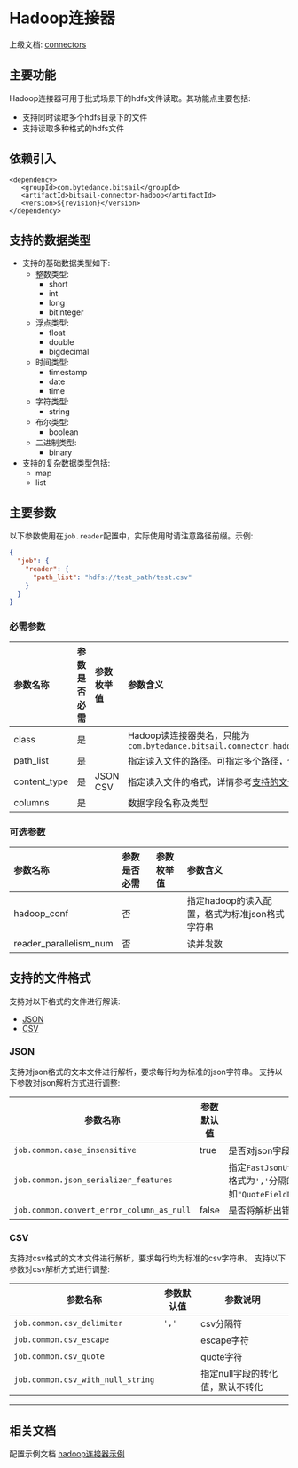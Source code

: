 # Hadoop连接器

上级文档: [connectors](../introduction_zh.md)


## 主要功能

Hadoop连接器可用于批式场景下的hdfs文件读取。其功能点主要包括:

 - 支持同时读取多个hdfs目录下的文件
 - 支持读取多种格式的hdfs文件

## 依赖引入

```text
<dependency>
   <groupId>com.bytedance.bitsail</groupId>
   <artifactId>bitsail-connector-hadoop</artifactId>
   <version>${revision}</version>
</dependency>
```

## 支持的数据类型
 - 支持的基础数据类型如下:
    - 整数类型:
        - short
        - int
        - long
        - bitinteger
    - 浮点类型:
        - float
        - double
        - bigdecimal
    - 时间类型:
        - timestamp
        - date
        - time
    - 字符类型:
        - string
    - 布尔类型:
        - boolean
    - 二进制类型:
        - binary
 - 支持的复杂数据类型包括:
    - map
    - list
    
## 主要参数

以下参数使用在`job.reader`配置中，实际使用时请注意路径前缀。示例:
```json
{
  "job": {
    "reader": {
      "path_list": "hdfs://test_path/test.csv"
    }
  }
}
```

### 必需参数

| 参数名称         | 参数是否必需 | 参数枚举值       | 参数含义                                                                              |
|:-------------|:-------|:------------|:----------------------------------------------------------------------------------|
| class        | 是      |             | Hadoop读连接器类名，只能为`com.bytedance.bitsail.connector.hadoop.source.HadoopInputFormat` |
| path_list    | 是      |             | 指定读入文件的路径。可指定多个路径，使用`','`分隔                                                       |
| content_type | 是      | JSON<br>CSV | 指定读入文件的格式，详情参考[支持的文件格式](#jump_format)                                             |
| columns      | 是      |             | 数据字段名称及类型                                                                         |

### 可选参数
| 参数名称                   | 参数是否必需 | 参数枚举值 | 参数含义                         |
|:-----------------------|:-------|:------|:-----------------------------|
| hadoop_conf            | 否      |       | 指定hadoop的读入配置，格式为标准json格式字符串 |
| reader_parallelism_num | 否      |       | 读并发数                         |


## <span id="jump_format">支持的文件格式</span>

支持对以下格式的文件进行解读:

- [JSON](#jump_json)
- [CSV](#jump_csv)

<!-- - [PROTOBUF]&#40;#jump_protobuf&#41; ) -->

### <span id="jump_json">JSON</span>
支持对json格式的文本文件进行解析，要求每行均为标准的json字符串。
支持以下参数对json解析方式进行调整:


| 参数名称                                      | 参数默认值 | 参数说明                                                                          |
|-------------------------------------------|-------|-------------------------------------------------------------------------------|
| `job.common.case_insensitive`             | true  | 是否对json字段中的key大小写敏感                                                           |
| `job.common.json_serializer_features`     |       | 指定`FastJsonUtil`进行解析时的模式，格式为`','`分隔的字符串，例如`"QuoteFieldNames,UseSingleQuotes"` |
| `job.common.convert_error_column_as_null` | false | 是否将解析出错的字段置为null                                                              |

### <span id="jump_csv">CSV</span>
支持对csv格式的文本文件进行解析，要求每行均为标准的csv字符串。
支持以下参数对csv解析方式进行调整:


| 参数名称                              | 参数默认值 | 参数说明               |
|-----------------------------------|-------|--------------------|
| `job.common.csv_delimiter`        | `','` | csv分隔符             |
| `job.common.csv_escape`           |       | escape字符           |
| `job.common.csv_quote`            |       | quote字符            |
| `job.common.csv_with_null_string` |       | 指定null字段的转化值，默认不转化 |

<!--
### <span id="jump_protobuf">PROTOBUF</span>

支持对protobuf格式文件进行解析。

解析protobuf格式文件时，必需以下参数:


| 参数名称 | 参数是否必需   | 参数说明 |

|--------|----------|---------|

|`job.common.proto.descriptor`| 是 |base64方式存储protobufm描述文件|

|`job.common.proto.class_name`| 是 |指定protobuf描述文件中用于解析的类名|
-->

----


## 相关文档

配置示例文档 [hadoop连接器示例](./hadoop-example_zh.md)

